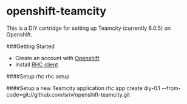 openshift-teamcity
==================

This is a DIY cartridge for setting up Teamcity (currently 8.0.5) on Openshift.

###Getting Started

- Create an account with [Openshift](http://openshift.com/)
- Install [RHC client](https://www.openshift.com/developers/rhc-client-tools-install)

####Setup rhc
    rhc setup


####Setup a new Teamcity application
    rhc app create <instance name> diy-0.1 --from-code=git://github.com/sriv/openshift-teamcity.git 

    